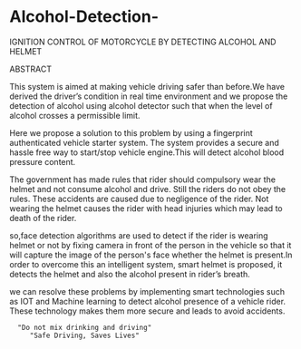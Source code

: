 # Alcohol-Detection-
IGNITION CONTROL OF MOTORCYCLE BY DETECTING ALCOHOL AND HELMET

ABSTRACT

This system is aimed at making vehicle driving safer
than before.We have derived the driver’s condition in
real time environment and we propose the detection
of alcohol using alcohol detector such that when the
level of alcohol crosses a permissible limit.

Here we propose a solution to this problem by using a
fingerprint authenticated vehicle starter system. The
system provides a secure and hassle free way to
start/stop vehicle engine.This will detect alcohol blood
pressure content.

The government has made rules that rider should
compulsory wear the helmet and not consume alcohol
and drive. Still the riders do not obey the rules. These
accidents are caused due to negligence of the rider.
Not wearing the helmet causes the rider with head
injuries which may lead to death of the rider.

so,face detection algorithms are used to detect if the rider is wearing helmet or 
not by fixing camera in front of the person in the vehicle so that 
it will capture the image of the person's face whether the helmet is 
present.In order to overcome this an intelligent system, smart helmet is
proposed, it detects the helmet and also the alcohol
present in rider’s breath.

we can resolve these problems by implementing smart technologies 
such as IOT and Machine learning to detect alcohol presence of a vehicle rider.
These technology makes them more secure and leads to avoid accidents.

      "Do not mix drinking and driving"
         "Safe Driving, Saves Lives"
